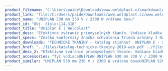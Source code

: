 ```yaml
---
product_filename: "C:\Users\paide\Downloads\www.weldplast.cz\markdown\uniplan-e9.md"
product_link: "file:/C:/Users/paide/Downloads/www.weldplast.cz/www.weldplast.cz/sk/uniplan-e9"
product_name: "UNIPLAN E30 mm 230 V / 2300 W vrátane boxu"
product_id: "Obj. číslo:114.318"
product_title: "Uniplan E | Weldplast"
product_desc: "Efektívne zváranie priemyselných tkanín. Vodiace kladka automatu Leister UNIPLAN E presne zachováva smer nástroja. Digitálny displej zobrazuje nastavené a skutočné hodnoty teploty a rýchlosti zvárania. Ohrev je elektronicky regulovaný.Malý ľahký a praktickýElektronické riadenie pre opakovateľné výsledky automatický štartVysoká rýchlosť zváraniaIntegrovaný zdvíhací mechanizmusPraktický prepravný box súčasťou dodávky"
product_specs: "Značka konformity Značka schválenia Trieda ochrany I NapätieV~230 PríkonW2300 FrekvenciaHz50 / 60 Max. teplota°C620 Rýchlosťm/min1 - 75 Rozsah prietoku vzduchu%50 - 100 Prietok vzduchul/min300 Úroveň hlučnosti LpAdB65 Rozmerymm420 x 270 x 210 Hmotnosťkg115 (s kabelem 3 m) Druh certifikácieCCA Šírka zvarumm30"
product_downloads: "TECHNICKÉ TKANINY - katalog stiahnuť  UNIPLAN E - manuál SK stiahnuť  UNIPLAN E - manuál CZ stiahnuť  UNIPLAN - produktový list stiahnuť"
product_href: "../files/katalog-technicke-tkaniny-2019-web.pdf ../files/katalog-technicke-tkaniny-2019-web.pdf ../files/uniplan-e-manual-sk.pdf ../files/uniplan-e-manual-sk.pdf ../files/uniplan-e-manual-cz.pdf ../files/uniplan-e-manual-cz.pdf ../files/uniplan-e-s-produktovy-list-leister.pdf ../files/uniplan-e-s-produktovy-list-leister.pdf"
product_desc_2: "Efektívne zváranie priemyselných tkanín. Vodiace kladka automatu Leister UNIPLAN E presne zachováva smer nástroja. Digitálny displej zobrazuje nastavené a skutočné hodnoty teploty a rýchlosti zvárania. Ohrev je elektronicky regulovaný.Malý ľahký a praktickýElektronické riadenie pre opakovateľné výsledky automatický štartVysoká rýchlosť zváraniaIntegrovaný zdvíhací mechanizmusPraktický prepravný box súčasťou dodávky"
product_accessories: "Tyč vodiacaUNIPLAN UNIPLAN S30 mm 230 V / 2300 W vrátane boxuUNIPLAN S20 mm 230 V / 2300 W vrátane boxuUNIPLAN E30 mm 230 V / 2300 W vrátane boxuUNIPLAN E230 V / 2300 W vrátane boxu"
product_similar: "UNIPLAN S30 mm 230 V / 2300 W vrátane boxuUNIPLAN S20 mm 230 V / 2300 W vrátane boxuUNIPLAN E30 mm 230 V / 2300 W vrátane boxuUNIPLAN E230 V / 2300 W vrátane boxu"
---
```

